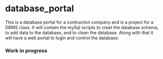 # database_portal

This is a database portal for a contruction company and is a project for a DBMS class. It will contain the mySql scripts to creat the database schema, to add data to the database, and to clean the database. Along with that it will have a web portal to login and control the database. 

### Work in progress